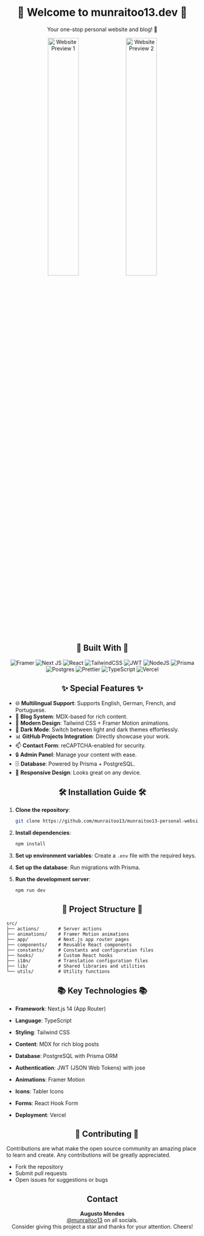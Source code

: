 <div align="center">
  <h1>🌟 Welcome to <b>munraitoo13.dev</b> 🌟</h1>
  <p>Your one-stop personal website and blog! 🎉</p>
  <p>
    <img width="40%" src="https://i.imgur.com/Mow7NMp.png" alt="Website Preview 1" />
    <img width="40%" src="https://i.imgur.com/t8sxPND.png" alt="Website Preview 2" />
  </p>
</div>

<div align="center">
  <h2>🚀 Built With 🚀</h2>
  <p>
    <img src="https://img.shields.io/badge/Framer-black?style=for-the-badge&logo=framer&logoColor=blue" alt="Framer" />
    <img src="https://img.shields.io/badge/Next-black?style=for-the-badge&logo=next.js&logoColor=white" alt="Next JS" />
    <img src="https://img.shields.io/badge/react-%2320232a.svg?style=for-the-badge&logo=react&logoColor=%2361DAFB" alt="React" />
    <img src="https://img.shields.io/badge/tailwindcss-%2338B2AC.svg?style=for-the-badge&logo=tailwind-css&logoColor=white" alt="TailwindCSS" />
    <img src="https://img.shields.io/badge/JWT-black?style=for-the-badge&logo=JSON%20web%20tokens" alt="JWT" />
    <img src="https://img.shields.io/badge/node.js-6DA55F?style=for-the-badge&logo=node.js&logoColor=white" alt="NodeJS" />
    <img src="https://img.shields.io/badge/Prisma-3982CE?style=for-the-badge&logo=Prisma&logoColor=white" alt="Prisma" />
    <img src="https://img.shields.io/badge/postgres-%23316192.svg?style=for-the-badge&logo=postgresql&logoColor=white" alt="Postgres" />
    <img src="https://img.shields.io/badge/prettier-%23F7B93E.svg?style=for-the-badge&logo=prettier&logoColor=black" alt="Prettier" />
    <img src="https://img.shields.io/badge/typescript-%23007ACC.svg?style=for-the-badge&logo=typescript&logoColor=white" alt="TypeScript" />
    <img src="https://img.shields.io/badge/vercel-%23000000.svg?style=for-the-badge&logo=vercel&logoColor=white" alt="Vercel" />
  </p>
</div>

<h2 align="center">✨ Special Features ✨</h2>

- 🌐 **Multilingual Support**: Supports English, German, French, and Portuguese.
- 📝 **Blog System**: MDX-based for rich content.
- 🎨 **Modern Design**: Tailwind CSS + Framer Motion animations.
- 🌙 **Dark Mode**: Switch between light and dark themes effortlessly.
- 📊 **GitHub Projects Integration**: Directly showcase your work.
- 📫 **Contact Form**: reCAPTCHA-enabled for security.
- 🔒 **Admin Panel**: Manage your content with ease.
- 🗄️ **Database**: Powered by Prisma + PostgreSQL.
- 📱 **Responsive Design**: Looks great on any device.

<h2 align="center">🛠 Installation Guide 🛠</h2>

1. **Clone the repository**:

   ```bash
   git clone https://github.com/munraitoo13/munraitoo13-personal-website.git

   ```

2. **Install dependencies**:

   ```bash
   npm install
   ```

3. **Set up environment variables**: Create a `.env` file with the required keys.
4. **Set up the database**: Run migrations with Prisma.
5. **Run the development server**:

   ```bash
   npm run dev
   ```

<h2 align="center">📂 Project Structure 📂</h2>

```
src/
├── actions/       # Server actions
├── animations/    # Framer Motion animations
├── app/           # Next.js app router pages
├── components/    # Reusable React components
├── constants/     # Constants and configuration files
├── hooks/         # Custom React hooks
├── i18n/          # Translation configuration files
├── lib/           # Shared libraries and utilities
└── utils/         # Utility functions
```

<h2 align="center">📚 Key Technologies 📚</h2>

- **Framework**: Next.js 14 (App Router)
- **Language**: TypeScript
- **Styling**: Tailwind CSS
- **Content**: MDX for rich blog posts
- **Database**: PostgreSQL with Prisma ORM
- **Authentication**: JWT (JSON Web Tokens) with jose
- **Animations**: Framer Motion
- **Icons**: Tabler Icons
- **Forms**: React Hook Form
- **Deployment**: Vercel

  <h2 align="center">🤝 Contributing 🤝</h2>

Contributions are what make the open source community an amazing place to learn and create. Any contributions will be greatly appreciated.

- Fork the repository
- Submit pull requests
- Open issues for suggestions or bugs

<div align="center">
  <h2>Contact</h2>
  <b>Augusto Mendes</b><br>
  <a href="https://linktr.ee/munraitoo13">@munraitoo13</a> on all socials.<br>
  Consider giving this project a star and thanks for your attention. Cheers!
</div>
